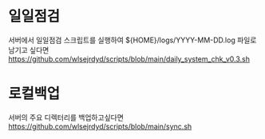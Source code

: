 # 일일점검
서버에서 일일점검 스크립트를 실행하여 ${HOME}/logs/YYYY-MM-DD.log 파일로 남기고 싶다면
https://github.com/wlsejrdyd/scripts/blob/main/daily_system_chk_v0.3.sh

# 로컬백업
서버의 주요 디렉터리를 백업하고싶다면
https://github.com/wlsejrdyd/scripts/blob/main/sync.sh
